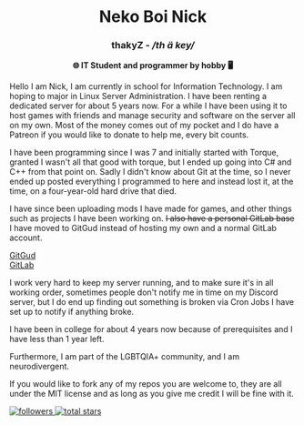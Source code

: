 <div align="center">
<h1>Neko Boi Nick</h1>
<h3>thakyZ - <i>/th ä key/</i></h2>
<b>🌐 IT Student and programmer by hobby 🖥️</b>
</div>

Hello I am Nick, I am currently in school for Information Technology. I am hoping to major in Linux Server Administration. I have been renting a dedicated server for about 5 years now. For a while I have been using it to host games with friends and manage security and software on the server all on my own. Most of the money comes out of my pocket and I do have a Patreon if you would like to donate to help me, every bit counts.

I have been programming since I was 7 and initially started with Torque, granted I wasn't all that good with torque, but I ended up going into C# and C++ from that point on. Sadly I didn't know about Git at the time, so I never ended up posted everything I programmed to here and instead lost it, at the time, on a four-year-old hard drive that died.

I have since been uploading mods I have made for games, and other things such as projects I have been working on. ~~I also have a personal GitLab base~~ I have moved to GitGud instead of hosting my own and a normal GitLab account.

[GitGud](https://gitgud.io/nekoboinick)   
[GitLab](https://gitlab.com/thakyz)

I work very hard to keep my server running, and to make sure it's in all working order, sometimes people don't notify me in time on my Discord server, but I do end up finding out something is broken via Cron Jobs I have set up to notify if anything broke.

I have been in college for about 4 years now because of prerequisites and I have less than 1 year left.

Furthermore, I am part of the LGBTQIA+ community, and I am neurodivergent.

If you would like to fork any of my repos you are welcome to, they are all under the MIT license and as long as you give me credit I will be fine with it.

<p align="left">
  <a href="https://github.com/thakyZ?tab=followers">
    <img alt="followers" title="Follow me on Github" src="https://custom-icon-badges.demolab.com/github/followers/thakyZ?color=236ad3&labelColor=1155ba&style=for-the-badge&logo=person-add&label=Follow&logoColor=white"/>
  </a>
  <a href="https://github.com/thakyZ?tab=repositories&sort=stargazers">
   <img alt="total stars" title="Total stars on GitHub" src="https://custom-icon-badges.demolab.com/github/stars/thakyZ?color=55960c&style=for-the-badge&labelColor=488207&logo=star"/>
  </a>
</p>
